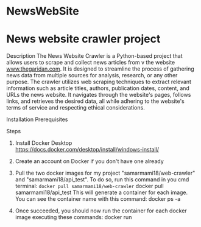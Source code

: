 # NewsWebSite
# News website crawler project
Description
The News Website Crawler is a Python-based project that allows users to scrape and collect news articles from v the website www.thegaridan.com. 
It is designed to streamline the process of gathering news data from multiple sources for analysis, research, or any other purpose.
The crawler utilizes web scraping techniques to extract relevant information such as article titles, authors, publication dates, content, and URLs the news website. It navigates through the website's pages, follows links, and retrieves the desired data, all while adhering to the website's terms of service and respecting ethical considerations.

Installation
Prerequisites

Steps
1. Install Docker Desktop 
https://docs.docker.com/desktop/install/windows-install/

2. Create an account on Docker if you don't have one already

3. Pull the two docker images for my project "samarmami18/web-crawler" and "samarmami18/api_test".
To do so, run this command in you cmd terminal:
`docker pull samarmami18/web-crawler`
docker pull samarmami18/api_test
This will generate a container for each image.
You can see the container name with this command:
docker ps -a

4. Once succeeded, you should now run the container for each docker image executing these commands:
docker run 
